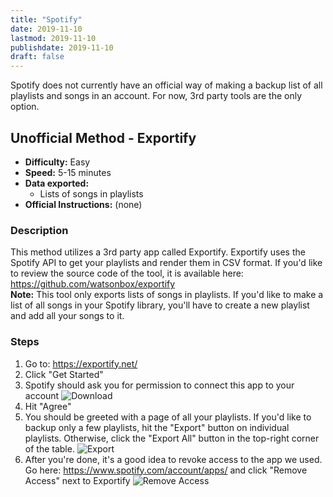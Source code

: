 ```yaml
---
title: "Spotify"
date: 2019-11-10
lastmod: 2019-11-10
publishdate: 2019-11-10
draft: false
---
```


Spotify does not currently have an official way of making a backup list of all playlists and songs in an account. For now, 3rd party tools are the only option.


## Unofficial Method - Exportify

* **Difficulty:** Easy
* **Speed:** 5-15 minutes
* **Data exported:**
	* Lists of songs in playlists
* **Official Instructions:** (none)

### Description

This method utilizes a 3rd party app called Exportify. Exportify uses the Spotify API to get your playlists and render them in CSV format. If you'd like to review the source code of the tool, it is available here: https://github.com/watsonbox/exportify 
<br />**Note:** This tool only exports lists of songs in playlists. If you'd like to make a list of all songs in your Spotify library, you'll have to create a new playlist and add all your songs to it.


### Steps

1. Go to: https://exportify.net/
1. Click "Get Started"
1. Spotify should ask you for permission to connect this app to your account
	<img src="/images/spotify_authorize.png" alt="Download" class="bordered centered">
1. Hit "Agree"
1. You should be greeted with a page of all your playlists. If you'd like to backup only a few playlists, hit the "Export" button on individual playlists. Otherwise, click the "Export All" button in the top-right corner of the table.
	<img src="/images/spotify_download.png" alt="Export" class="centered bordered">
1. After you're done, it's a good idea to revoke access to the app we used. Go here: https://www.spotify.com/account/apps/ and click "Remove Access" next to Exportify
	<img src="/images/spotify_revoke.png" alt="Remove Access" class="centered bordered">